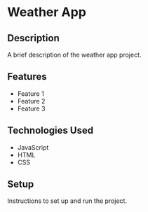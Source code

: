 # Weather App

## Description

A brief description of the weather app project.

## Features

- Feature 1
- Feature 2
- Feature 3

## Technologies Used

- JavaScript
- HTML
- CSS

## Setup

Instructions to set up and run the project.
